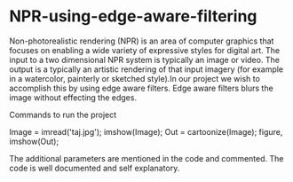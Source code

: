 # NPR-using-edge-aware-filtering
Non-photorealistic rendering (NPR) is an area of computer
graphics that focuses on enabling a wide variety of expressive
styles for digital art. The input to a two dimensional NPR
system is typically an image or video. The output is a typically
an artistic rendering of that input imagery (for example in a
watercolor, painterly or sketched style).In our project we wish
to accomplish this by using edge aware filters. Edge aware
filters blurs the image without effecting the edges.

Commands to run the project

Image = imread('taj.jpg');
imshow(Image);
Out = cartoonize(Image);
figure, imshow(Out);

The additional parameters are mentioned in the code and commented.
The code is well documented and self explanatory.
